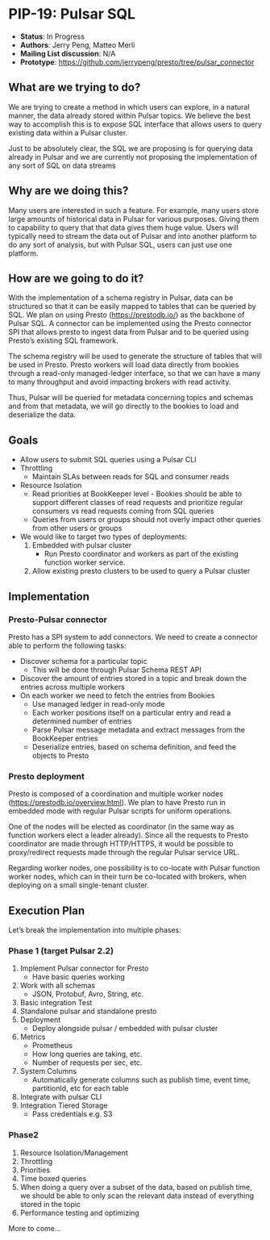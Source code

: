 # PIP-19: Pulsar SQL

* **Status**: In Progress
* **Authors**: Jerry Peng, Matteo Merli
* **Mailing List discussion**: 
N/A
* **Prototype**: https://github.com/jerrypeng/presto/tree/pulsar_connector

## What are we trying to do?

We are trying to create a method in which users can explore, in a natural manner,  the data already stored within Pulsar topics.  We believe the best way to accomplish this is to expose SQL interface that allows users to query existing data within a Pulsar cluster.  

Just to be absolutely clear,  the SQL we are proposing is for querying data already in Pulsar and we are currently not proposing the implementation of any sort of SQL on data streams


## Why are we doing this?

Many users are interested in such a feature.  For example, many users store large amounts of historical data in Pulsar for various purposes.  Giving them to capability to query that that data gives them huge value.  Users will typically need to stream the data out of Pulsar and into another platform to do any sort of analysis, but with Pulsar SQL, users can just use one platform.

## How are we going to do it?

With the implementation of a schema registry in Pulsar, data can be structured so that it can be easily mapped to tables that can be queried by SQL. We plan on using Presto (https://prestodb.io/) as the backbone of Pulsar SQL.  A connector can be implemented using the Presto connector SPI that allows presto to ingest data from Pulsar and to be queried using Presto’s existing SQL framework.

The schema registry will be used to generate the structure of tables that will be used in Presto.  Presto workers will load data directly from bookies through a read-only managed-ledger interface, so that we can have a many to many throughput and avoid impacting brokers with read activity.

Thus, Pulsar will be queried for metadata concerning topics and schemas and from that metadata, we will go directly to the bookies to load and deserialize the data.


## Goals

* Allow users to submit SQL queries using a Pulsar CLI
* Throttling
	* Maintain SLAs between reads for SQL and consumer reads
* Resource Isolation
	* Read priorities at BookKeeper level - Bookies should be able to support different classes of read requests and prioritize regular consumers vs read requests coming from SQL queries
	* Queries from users or groups should not overly impact other queries from other users or groups
* We would like to target two types of deployments:
	1. Embedded with pulsar cluster
		* Run Presto coordinator and workers as part of the existing function worker service. 
	2. Allow existing presto clusters to be used to query a Pulsar cluster

## Implementation

### Presto-Pulsar connector

Presto has a SPI system to add connectors. We need to create a connector able to perform the following tasks: 
* Discover schema for a particular topic
	* This will be done through Pulsar Schema REST API
* Discover the amount of entries stored in a topic and break down the entries across multiple workers
* On each worker we need to fetch the entries from Bookies
	* Use managed ledger in read-only mode
	* Each worker positions itself on a particular entry and read a determined number of entries
	* Parse Pulsar message metadata and extract messages from the BookKeeper entries
	* Deserialize entries, based on schema definition, and feed the objects to Presto
	
    
### Presto deployment

Presto is composed of a coordination and multiple worker nodes (https://prestodb.io/overview.html). We plan to have Presto run in embedded mode with regular Pulsar scripts for uniform operations. 

One of the nodes will be elected as coordinator (in the same way as function workers elect a leader already). Since all the requests to Presto coordinator are made through HTTP/HTTPS, it would be possible to proxy/redirect requests made through the regular Pulsar service URL. 

Regarding worker nodes, one possibility is to co-locate with Pulsar function worker nodes, which can in their turn be co-located with brokers, when deploying on a small single-tenant cluster.

## Execution Plan

Let’s break the implementation into multiple phases:

### Phase 1 (target Pulsar 2.2)
1. Implement Pulsar connector for Presto
	* Have basic queries working
2. Work with all schemas
	* JSON, Protobuf, Avro, String, etc.
3. Basic integration Test
4. Standalone pulsar and standalone presto
5. Deployment
	* Deploy alongside pulsar / embedded with pulsar cluster
6. Metrics
	* Prometheus
	* How long queries are taking, etc.
	* Number of requests per sec, etc.
7. System Columns
	* Automatically generate columns such as publish time, event time, partitionId, etc for each table
8. Integrate with pulsar CLI
9. Integration Tiered Storage
	* Pass credentials e.g. S3


### Phase2

1. Resource Isolation/Management
2. Throttling
3. Priorities
4. Time boxed queries
5. When doing a query over a subset of the data, based on publish time, we should be able to only scan the relevant data instead of everything stored in the topic
6. Performance testing and optimizing


More to come...
